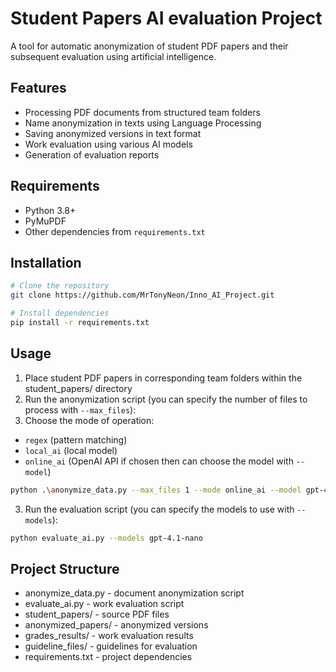 # Student Papers AI evaluation Project

A tool for automatic anonymization of student PDF papers and their subsequent evaluation using artificial intelligence.

## Features

- Processing PDF documents from structured team folders
- Name anonymization in texts using Language Processing
- Saving anonymized versions in text format
- Work evaluation using various AI models
- Generation of evaluation reports

## Requirements

- Python 3.8+
- PyMuPDF
- Other dependencies from `requirements.txt`

## Installation

```bash
# Clone the repository
git clone https://github.com/MrTonyNeon/Inno_AI_Project.git
```
```bash
# Install dependencies
pip install -r requirements.txt
```

## Usage
1. Place student PDF papers in corresponding team folders within the student_papers/ directory
2. Run the anonymization script (you can specify the number of files to process with `--max_files`):
3. Choose the mode of operation:
- `regex` (pattern matching)
- `local_ai` (local model)
- `online_ai` (OpenAI API if chosen then can choose the model with `--model`)
```bash
python .\anonymize_data.py --max_files 1 --mode online_ai --model gpt-4o
```

3. Run the evaluation script (you can specify the models to use with `--models`):
```bash
python evaluate_ai.py --models gpt-4.1-nano
```

## Project Structure
- anonymize_data.py - document anonymization script
- evaluate_ai.py - work evaluation script
- student_papers/ - source PDF files
- anonymized_papers/ - anonymized versions
- grades_results/ - work evaluation results
- guideline_files/ - guidelines for evaluation
- requirements.txt - project dependencies

